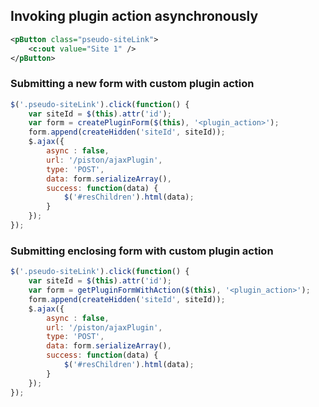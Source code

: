 ## Invoking plugin action asynchronously
```xml
<pButton class="pseudo-siteLink"> 
	<c:out value="Site 1" />
</pButton>
```

### Submitting a new form with custom plugin action
```javascript
$('.pseudo-siteLink').click(function() {
	var siteId = $(this).attr('id');
	var form = createPluginForm($(this), '<plugin_action>');
	form.append(createHidden('siteId', siteId));
	$.ajax({
   		async : false,
        url: '/piston/ajaxPlugin',
        type: 'POST',
		data: form.serializeArray(),
        success: function(data) {
			$('#resChildren').html(data);
        }
	});
});
```

### Submitting enclosing form with custom plugin action
```javascript
$('.pseudo-siteLink').click(function() {
	var siteId = $(this).attr('id');
	var form = getPluginFormWithAction($(this), '<plugin_action>');
	form.append(createHidden('siteId', siteId));
	$.ajax({
   		async : false,
        url: '/piston/ajaxPlugin',
        type: 'POST',
		data: form.serializeArray(),
        success: function(data) {
			$('#resChildren').html(data);
        }
	});
});
```
